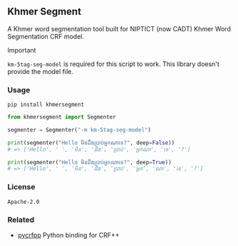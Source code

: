 ## Khmer Segment

A Khmer word segmentation tool built for NIPTICT (now CADT) Khmer Word Segmentation CRF model.

> [!IMPORTANT]  
> `km-5tag-seg-model` is required for this script to work. This library doesn't provide the model file.

### Usage

```
pip install khmersegment
```

```python
from khmersegment import Segmenter

segmenter = Segmenter("-m km-5tag-seg-model")

print(segmenter("Hello មិនដឹងប្រាប់អ្នកណាទេ?", deep=False))
# => ['Hello', ' ', 'មិន', 'ដឹង', 'ប្រាប់', 'អ្នកណា', 'ទេ', '?']

print(segmenter("Hello មិនដឹងប្រាប់អ្នកណាទេ?", deep=True))
# => ['Hello', ' ', 'មិន', 'ដឹង', 'ប្រាប់', 'អ្នក', 'ណា', 'ទេ', '?']

```

### License

`Apache-2.0`


### Related

- [pycrfpp](https://github.com/seanghay/pycrfpp) Python binding for CRF++
